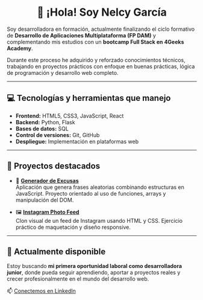 <h1 align="center">👋 ¡Hola! Soy Nelcy García</h1>

Soy desarrolladora en formación, actualmente finalizando el ciclo formativo de **Desarrollo de Aplicaciones Multiplataforma (FP DAM)** y complementando mis estudios con un **bootcamp Full Stack en 4Geeks Academy**.

Durante este proceso he adquirido y reforzado conocimientos técnicos, trabajando en proyectos prácticos con enfoque en buenas prácticas, lógica de programación y desarrollo web completo.

---

## 💻 Tecnologías y herramientas que manejo

- **Frontend:** HTML5, CSS3, JavaScript, React  
- **Backend:** Python, Flask  
- **Bases de datos:** SQL  
- **Control de versiones:** Git, GitHub  
- **Despliegue:** Implementación en plataformas web

---

## 🧩 Proyectos destacados

- 🔧 [**Generador de Excusas**](https://github.com/Nelgarpa/GeneradorExcusas)  
  Aplicación que genera frases aleatorias combinando estructuras en JavaScript. Proyecto orientado al uso de funciones, arrays y manipulación del DOM.

- 🖼️ [**Instagram Photo Feed**](https://github.com/Nelgarpa/InstagramPhotoFeed)  
  Clon visual de un feed de Instagram usando HTML y CSS. Ejercicio práctico de maquetación y diseño responsive.

---

## 🚀 Actualmente disponible

Estoy buscando **mi primera oportunidad laboral como desarrolladora junior**, donde pueda seguir aprendiendo, aportar a proyectos reales y crecer profesionalmente en el mundo del desarrollo web.

📫 [Conectemos en LinkedIn](https://www.linkedin.com/in/nelcy-garc%C3%ADa-56b97111b/)

